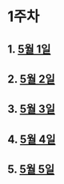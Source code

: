 # 1주차   

## 1. [5월 1일](https://github.com/22000546/2021OSSL_TeamProject/wiki/5%EC%9B%94-1%EC%9D%BC)


## 2. [5월 2일](https://github.com/22000546/2021OSSL_TeamProject/wiki/5%EC%9B%94-2%EC%9D%BC)   

## 3. [5월 3일](https://github.com/22000546/2021OSSL_TeamProject/wiki/5%EC%9B%94-3%EC%9D%BC)   

## 4. [5월 4일](https://github.com/22000546/2021OSSL_TeamProject/wiki/5%EC%9B%94-4%EC%9D%BC)

## 5. [5월 5일](https://github.com/22000546/2021OSSL_TeamProject/wiki/5%EC%9B%94-5%EC%9D%BC)
